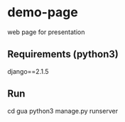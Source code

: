 # demo-page
web page for presentation

## Requirements (python3)
django==2.1.5

## Run
cd gua
python3 manage.py runserver
